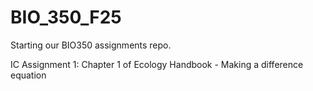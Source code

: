 # BIO_350_F25
Starting our BIO350 assignments repo.

IC Assignment 1: Chapter 1 of Ecology Handbook
    - Making a difference equation